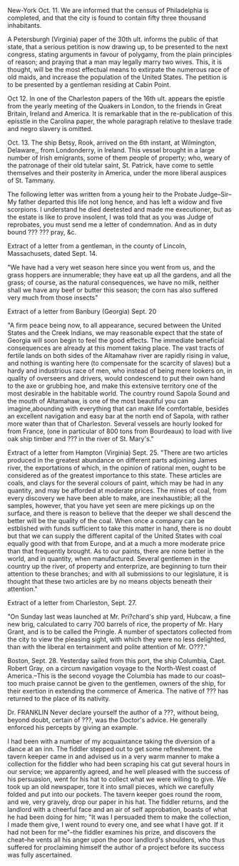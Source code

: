   New-York Oct. 11. We are informed that the census of Philadelphia is completed, and that the city is found to contain fifty three thousand inhabitants.  A Petersburgh (Virginia) paper of the 30th ult. informs the public of that state, that a serious petition is now drawing up, to be presented to the next congress, stating arguments in favour of polygamy, from the plain principles of reason; and praying that a man may legally marry two wives. This, it is thought, will be the most effectual means to extirpate the numerous race of old maids, and increase the population of the United States. The petition is to be presented by a gentleman residing at Cabin Point.  Oct 12. In one of the Charleston papers of the 16th ult. appears the epistle from the yearly meeting of the Quakers in London, to the friends in Great Britain, Ireland and America. It is remarkable that in the re-publication of this episstle in the Carolina paper, the whole paragraph relative to theslave trade and negro slavery is omitted.  Oct. 13. The ship Betsy, Rook, arrived on the 6th instant, at Wilmington, Delaware,, from Londonderry, in Ireland. This vessel brought in a large number of Irish emigrants, some of them people of property; who, weary of the patronage of their old tutelar saint, St. Patrick, have come to settle themselves and their posterity in America, under the more liberal auspices of St. Tammany.  The following letter was written from a young heir to the Probate Judge–Sir–My father departed this life not long hence, and has left a widow and five scorpions. I understand he died deetested and made me executioner, but as the estate is like to prove insolent, I was told that as you was Judge of reprobates, you must send me a letter of condemnation. And as in duty bound ??? ??? pray, &c.  Extract of a letter from a gentleman, in the county of Lincoln, Massachusets, dated Sept. 14.  "We have had a very wet season here since you went from us, and the grass hoppers are innumerable; they have eat up all the gardens, and all the grass; of course, as the natural consequences, we have no milk, neither shall we have any beef or butter this season; the corn has also suffered very much from those insects"  Extract of a letter from Banbury (Georgia) Sept. 20  "A firm peace being now, to all appearance, secured between the United States and the Creek Indians, we may reasonable expect that the state of Georgia will soon begin to feel the good effects. The immediate beneficial consequences are already at this moment taking place. The vast tracts of fertile lands on both sides of the Altamahaw river are rapidly rising in value, and nothing is wanting here (to compensate for the scarcity of slaves) but a hardy and industrious race of men, who instead of being mere lookers on, in quality of overseers and drivers, would condescend to put their own hand to the axe or grubbing hoe, and make this extensive territory one of the most desirable in the habitable world. The country round Sapola Sound and the mouth of Altamahaw, is one of the most beautiful you can imagine,abounding with everything that can make life comfortable, besides an excellent navigation and easy bar at the north end of Sapola, with rather more water than that of Charleston. Several vessels are hourly looked for from France, (one in particular of 800 tons from Bourdeaux) to load with live oak ship timber and ??? in the river of St. Mary's."  Extract of a letter from Hampton (Virginia) Sept. 25. "There are two articles produced in the greatest abundance on different parts adjoining James river, the exportations of which, in the opinion of rational men, ought to be considered as of the greatest importance to this state. These articles are coals, and clays for the several colours of paint, which may be had in any quantity, and may be afforded at moderate prices. The mines of coal, from every discovery we have been able to make, are inexhaustible; all the samples, however, that you have yet seen are mere pickings up on the surface, and there is reason to believe that the deeper we shall descend the better will be the quality of the coal. When once a company can be estblished with funds sufficient to take this matter in hand, there is no doubt but that we can supply the different capital of the United States with coal equally good with that from Europe, and at a much a more moderate price than that frequently brought. As to our paints, there are none better in the world, and in quantity, when manufactured. Several gentlemen in the country up the river, of property and enterprize, are beginning to turn their attention to these branches; and with all submissions to our legislature, it is thought that these two articles are by no means objects beneath their attention."  Extract of a letter from Charleston, Sept. 27.  "On Sunday last weas launched at Mr. Pri?chard's ship yard, Hubcaw, a fine new brig, calculated to carry 700 barrels of rice, the property of Mr. Hary Grant, and is to be called the Pringle. A number of spectators collected from the city to view the pleasing sight, with which they were no less delighted, than with the liberal en tertainment and polite attention of Mr. O???."  Boston, Sept. 28. Yesterday sailed from this port, the ship Columbia, Capt. Robert Gray, on a circum navigation voyage to the North-West coast of America.–This is the second voyage the Columbia has made to our coast–too much praise cannot be given to the gentlemen, owners of the ship, for their exertion in extending the commerce of America. The native of ??? has returned to the place of its nativity.  Dr. FRANKLIN Never declare yourself the author of a ???, without being, beyond doubt, certain of ???, was the Doctor's advice. He generally enforced his percepts by giving an example.  I had been with a number of my acquaintance taking the diversion of a dance at an inn. The fiddler stepped out to get some refreshment. the tavern keeper came in and advised us in a very warm manner to make a collection for the fiddler who had been scraping his cat gut several hours in our service; we apparently agreed, and he well pleased with the success of his persuasion, went for his hat to collect what we were willing to give. We took up an old newspaper, tore it into small pieces, which we carefully folded and put into our pockets. The tavern keeper goes round the room, and we, very gravely, drop our paper in his hat. The fiddler returns, and the landlord with a cheerful face and an air of self approbation, boasts of what he had been doing for him; "It was I persuaded them to make the collection, I made them give, I went round to every one, and see what I have got. If it had not been for me"–the fiddler examines his prize, and discovers the cheat–he vents all his anger upon the poor landlord's shoulders, who thus suffered for proclaiming himself the author of a project before its success was fully ascertained.